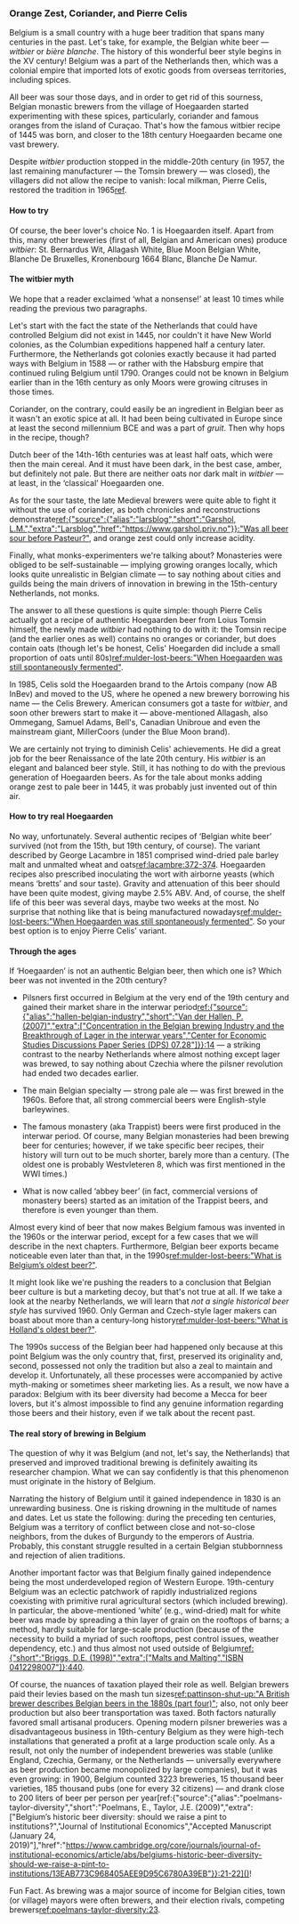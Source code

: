 ### Orange Zest, Coriander, and Pierre Celis

Belgium is a small country with a huge beer tradition that spans many centuries in the past. Let's take, for example, the Belgian white beer — *witbier* or *bière blanche*. The history of this wonderful beer style begins in the XV century! Belgium was a part of the Netherlands then, which was a colonial empire that imported lots of exotic goods from overseas territories, including spices.

All beer was sour those days, and in order to get rid of this sourness, Belgian monastic brewers from the village of Hoegaarden started experimenting with these spices, particularly, coriander and famous oranges from the island of Curaçao. That's how the famous witbier recipe of 1445 was born, and closer to the 18th century Hoegaarden became one vast brewery.

Despite *witbier* production stopped in the middle-20th century (in 1957, the last remaining manufacturer — the Tomsin brewery — was closed), the villagers did not allow the recipe to vanish: local milkman, Pierre Celis, restored the tradition in 1965[ref](http://web.archive.org/web/20211110232136/https://hoegaarden.com/the-history/).

#### How to try

Of course, the beer lover's choice No. 1 is Hoegaarden itself. Apart from this, many other breweries (first of all, Belgian and American ones) produce *witbier*: St. Bernardus Wit, Allagash White, Blue Moon Belgian White, Blanche De Bruxelles, Kronenbourg 1664 Blanc, Blanche De Namur.

#### The witbier myth

We hope that a reader exclaimed ‘what a nonsense!’ at least 10 times while reading the previous two paragraphs.

Let's start with the fact the state of the Netherlands that could have controlled Belgium did not exist in 1445, nor couldn't it have New World colonies, as the Columbian expeditions happened half a century later. Furthermore, the Netherlands got colonies exactly because it had parted ways with Belgium in 1588 — or rather with the Habsburg empire that continued ruling Belgium until 1790. Oranges could not be known in Belgium earlier than in the 16th century as only Moors were growing citruses in those times.

Coriander, on the contrary, could easily be an ingredient in Belgian beer as it wasn't an exotic spice at all. It had been being cultivated in Europe since at least the second millennium BCE and was a part of *gruit*. Then why hops in the recipe, though?

Dutch beer of the 14th-16th centuries was at least half oats, which were then the main cereal. And it must have been dark, in the best case, amber, but definitely not pale. But there are neither oats nor dark malt in *witbier* — at least, in the ‘classical’ Hoegaarden one.

As for the sour taste, the late Medieval brewers were quite able to fight it without the use of coriander, as both chronicles and reconstructions demonstrate[ref:{"source":{"alias":"larsblog","short":"Garshol, L.M.","extra":"Larsblog","href":"https://www.garshol.priv.no"}}:"Was all beer sour before Pasteur?"](https://www.garshol.priv.no/blog/306.html), and orange zest could only increase acidity. 

Finally, what monks-experimenters we're talking about? Monasteries were obliged to be self-sustainable — implying growing oranges locally, which looks quite unrealistic in Belgian climate — to say nothing about cities and guilds being the main drivers of innovation in brewing in the 15th-century Netherlands, not monks.

The answer to all these questions is quite simple: though Pierre Celis actually got a recipe of authentic Hoegaarden beer from Loius Tomsin himself, the newly made *witbier* had nothing to do with it: the Tomsin recipe (and the earlier ones as well) contains no oranges or coriander, but does contain oats (though let's be honest, Celis' Hoegarden did include a small proportion of oats until 80s)[ref:mulder-lost-beers:"When Hoegaarden was still spontaneously fermented"](https://lostbeers.com/when-hoegaarden-was-still-spontaneously-fermented/).

In 1985, Celis sold the Hoegaarden brand to the Artois company (now AB InBev) and moved to the US, where he opened a new brewery borrowing his name — the Celis Brewery. American consumers got a taste for *witbier*, and soon other brewers start to make it — above-mentioned Allagash, also Ommegang, Samuel Adams, Bell's, Canadian Unibroue and even the mainstream giant, MillerCoors (under the Blue Moon brand).

We are certainly not trying to diminish Celis' achievements. He did a great job for the beer Renaissance of the late 20th century. His *witbier* is an elegant and balanced beer style. Still, it has nothing to do with the previous generation of Hoegaarden beers. As for the tale about monks adding orange zest to pale beer in 1445, it was probably just invented out of thin air.

#### How to try real Hoegaarden

No way, unfortunately. Several authentic recipes of ‘Belgian white beer’ survived (not from the 15th, but 19th century, of course). The variant described by George Lacambre in 1851 comprised wind-dried pale barley malt and unmalted wheat and oats[ref:lacambre:372-374](). Hoegaarden recipes also prescribed inoculating the wort with airborne yeasts (which means ‘bretts’ and sour taste). Gravity and attenuation of this beer should have been quite modest, giving maybe 2.5% ABV. And, of course, the shelf life of this beer was several days, maybe two weeks at the most. No surprise that nothing like that is being manufactured nowadays[ref:mulder-lost-beers:"When Hoegaarden was still spontaneously fermented"](https://lostbeers.com/when-hoegaarden-was-still-spontaneously-fermented/). So your best option is to enjoy Pierre Celis' variant.

#### Through the ages

If ‘Hoegaarden’ is not an authentic Belgian beer, then which one is? Which beer was not invented in the 20th century?

  * Pilsners first occurred in Belgium at the very end of the 19th century and gained their market share in the interwar period[ref:{"source":{"alias":"hallen-belgian-industry","short":"Van der Hallen, P. (2007)","extra":["Concentration in the Belgian brewing Industry and the Breakthrough of Lager in the interwar years","Center for Economic Studies Discussions Paper Series (DPS) 07.28"]}}:14]() — a striking contrast to the nearby Netherlands where almost nothing except lager was brewed, to say nothing about Czechia where the pilsner revolution had ended two decades earlier.

  * The main Belgian specialty — strong pale ale — was first brewed in the 1960s. Before that, all strong commercial beers were English-style barleywines.

  * The famous monastery (aka Trappist) beers were first produced in the interwar period. Of course, many Belgian monasteries had been brewing beer for centuries; however, if we take specific beer recipes, their history will turn out to be much shorter, barely more than a century. (The oldest one is probably Westvleteren 8, which was first mentioned in the WWI times.)

  * What is now called ‘abbey beer’ (in fact, commercial versions of monastery beers) started as an imitation of the Trappist beers, and therefore is even younger than them.

Almost every kind of beer that now makes Belgium famous was invented in the 1960s or the interwar period, except for a few cases that we will describe in the next chapters. Furthermore, Belgian beer exports became noticeable even later than that, in the 1990s[ref:mulder-lost-beers:"What is Belgium’s oldest beer?"](https://lostbeers.com/what-is-belgiums-oldest-beer/).

It might look like we're pushing the readers to a conclusion that Belgian beer culture is but a marketing decoy, but that's not true at all. If we take a look at the nearby Netherlands, we will learn that *not a single historical beer style* has survived 1960. Only German and Czech-style lager makers can boast about more than a century-long history[ref:mulder-lost-beers:"What is Holland's oldest beer?"](https://lostbeers.com/what-is-hollands-oldest-beer/).

The 1990s success of the Belgian beer had happened only because at this point Belgium was the only country that, first, preserved its originality and, second, possessed not only the tradition but also a zeal to maintain and develop it. Unfortunately, all these processes were accompanied by active myth-making or sometimes sheer marketing lies. As a result, we now have a paradox: Belgium with its beer diversity had become a Mecca for beer lovers, but it's almost impossible to find any genuine information regarding those beers and their history, even if we talk about the recent past.

#### The real story of brewing in Belgium

The question of why it was Belgium (and not, let's say, the Netherlands) that preserved and improved traditional brewing is definitely awaiting its researcher champion. What we can say confidently is that this phenomenon must originate in the history of Belgium.

Narrating the history of Belgium until it gained independence in 1830 is an unrewarding business. One is risking drowning in the multitude of names and dates. Let us state the following: during the preceding ten centuries, Belgium was a territory of conflict between close and not-so-close neighbors, from the dukes of Burgundy to the emperors of Austria. Probably, this constant struggle resulted in a certain Belgian stubbornness and rejection of alien traditions.

Another important factor was that Belgium finally gained independence being the most underdeveloped region of Western Europe. 19th-century Belgium was an eclectic patchwork of rapidly industrialized regions coexisting with primitive rural agricultural sectors (which included brewing). In particular, the above-mentioned ‘white’ (e.g., wind-dried) malt for white beer was made by spreading a thin layer of grain on the rooftops of barns; a method, hardly suitable for large-scale production (because of the necessity to build a myriad of such rooftops, pest control issues, weather dependency, etc.) and thus almost not used outside of Belgium[ref:{"short":"Briggs, D.E. (1998)","extra":["Malts and Malting","ISBN 0412298007"]}:440](https://books.google.ru/books?id=s9tf70Wk3bYC).

Of course, the nuances of taxation played their role as well. Belgian brewers paid their levies based on the mash tun sizes[ref:pattinson-shut-up:"A British brewer describes Belgian beers in the 1880s (part four)"](https://barclayperkins.blogspot.com/2020/01/a-british-brewer-describes-belgian_31.html); also, not only beer production but also beer transportation was taxed. Both factors naturally favored small artisanal producers. Opening modern pilsner breweries was a disadvantageous business in 19th-century Belgium as they were high-tech installations that generated a profit at a large production scale only. As a result, not only the number of independent breweries was stable (unlike England, Czechia, Germany, or the Netherlands — universally everywhere as beer production became monopolized by large companies), but it was even growing: in 1900, Belgium counted 3223 breweries, 15 thousand beer varieties, 185 thousand pubs (one for every 32 citizens) — and drank close to 200 liters of beer per person per year[ref:{"source":{"alias":"poelmans-taylor-diversity","short":"Poelmans, E., Taylor, J.E. (2009)","extra":\["Belgium’s historic beer diversity: should we raise a pint to institutions?","Journal of Institutional Economics","Accepted Manuscript (January 24, 2019)"\],"href":"https://www.cambridge.org/core/journals/journal-of-institutional-economics/article/abs/belgiums-historic-beer-diversity-should-we-raise-a-pint-to-institutions/13EAB773C968405AEE9D95C6780A39EB"}}:21-22]()!

Fun Fact. As brewing was a major source of income for Belgian cities, town (or village) mayors were often brewers, and their election rivals, competing brewers[ref:poelmans-taylor-diversity:23]().